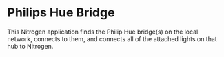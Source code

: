 # Philips Hue Bridge

This Nitrogen application finds the Philip Hue bridge(s) on the local network, connects to them, and connects all of the attached lights on that hub to Nitrogen.

